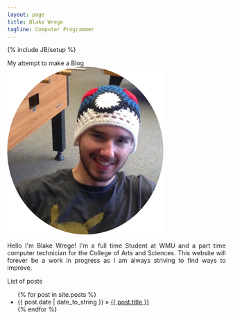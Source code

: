 ```yaml
---
layout: page
title: Blake Wrege
tagline: Computer Programmer
---
```

{% include JB/setup %}

<style>
img {
    max-width:360px;
    max-height:480px;
    width: auto;
    height: auto;
    margin-left: auto;
    margin-right: auto;
}

p.main {
    text-align: justify;
    width: auto;
}


</style>



My attempt to make a Blog
	<img src="/assets/images/blake.jpg" alt="Blake">   
	

<p class="main">Hello I'm Blake Wrege! I'm a full time Student at WMU and a part time computer technician for the College of Arts and Sciences. This website will forever be a work in progress as I am always striving to find ways to improve.</p>

List of posts 

<ul class="posts">
  {% for post in site.posts %}
    <li><span>{{ post.date | date_to_string }}</span> &raquo; <a href="{{ BASE_PATH }}{{ post.url }}">{{ post.title }}</a></li>
  {% endfor %}
</ul>



